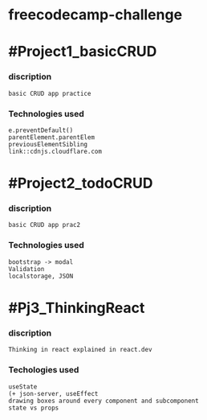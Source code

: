 # freecodecamp-challenge
# #Project1_basicCRUD
### discription
    basic CRUD app practice
### Technologies used 
    e.preventDefault()
    parentElement.parentElem
    previousElementSibling
    link::cdnjs.cloudflare.com

# #Project2_todoCRUD
### discription
    basic CRUD app prac2
### Technologies used
    bootstrap -> modal
    Validation
    localstorage, JSON
# #Pj3_ThinkingReact
### discription
    Thinking in react explained in react.dev
### Techologies used
    useState
    (+ json-server, useEffect
    drawing boxes around every component and subcomponent
    state vs props
    
